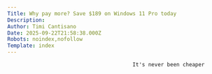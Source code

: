 ```yaml
---
Title: Why pay more? Save $189 on Windows 11 Pro today
Description: 
Author: Timi Cantisano
Date: 2025-09-22T21:58:38.000Z
Robots: noindex,nofollow
Template: index
---
```


                                            It's never been cheaper
                                        